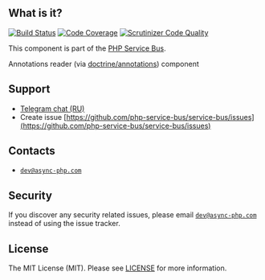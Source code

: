 ## What is it?
[![Build Status](https://travis-ci.org/php-service-bus/annotations-reader.svg?branch=v3.0)](https://travis-ci.org/php-service-bus/annotations-reader)
[![Code Coverage](https://scrutinizer-ci.com/g/php-service-bus/annotations-reader/badges/coverage.png?b=v3.0)](https://scrutinizer-ci.com/g/php-service-bus/annotations-reader/?branch=v3.0)
[![Scrutinizer Code Quality](https://scrutinizer-ci.com/g/php-service-bus/annotations-reader/badges/quality-score.png?b=v3.0)](https://scrutinizer-ci.com/g/php-service-bus/annotations-reader/?branch=v3.0)

This component is part of the [PHP Service Bus](https://github.com/php-service-bus/service-bus). 

Annotations reader (via [doctrine/annotations](https://github.com/doctrine/annotations)) component

## Support
* [Telegram chat (RU)](https://t.me/php_service_bus)
* Create issue [https://github.com/php-service-bus/service-bus/issues](https://github.com/php-service-bus/service-bus/issues)

## Contacts
* [`dev@async-php.com`](mailto:dev@async-php.com)

## Security

If you discover any security related issues, please email [`dev@async-php.com`](mailto:dev@async-php.com) instead of using the issue tracker.

## License

The MIT License (MIT). Please see [LICENSE](LICENSE) for more information.
